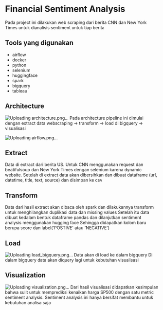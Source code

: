# Financial Sentiment Analysis
Pada project ini dilakukan web scraping dari berita CNN dan New York Times untuk dianalisis sentiment untuk tiap berita

## Tools yang digunakan
- airflow
- docker
- python
- selenium
- huggingface
- spark
- bigquery
- tableau

## Architecture
![Uploading architecture.png…]()
Pada architecture pipeline ini dimulai dengan extract data webscraping -> transform -> load di bigquery -> visualisasi 

![Uploading airflow.png…]()


## Extract
Data di extract dari berita US. Untuk CNN menggunakan request dan beatifulsoup dan New York Times dengan selenium karena dynamic website.
Setelah di extract data akan dibersihkan dan dibuat dataframe (url, datetime, title, text, source) dan disimpan ke csv

## Transform 
Data dari hasil extract akan dibaca oleh spark dan dilakukannya transform untuk menghilangkan duplikasi data dan missing values
Setelah itu data dibuat kedalam bentuk dataframe pandas dan dilanjutkan sentiment analysis menggunakan hugging face
Sehingga didapatkan kolom baru berupa score dan label('POSTIVE' atau 'NEGATIVE')

## Load
![Uploading load_bigquery.png…]()
Data akan di load ke dalam bigquery
Di dalam bigquery data akan diquery lagi untuk kebutuhan visualisasi

## Visualization
![Uploading visualization.png…]()
Dari hasil visualisasi didapatkan kesimpulan bahwa sulit untuk memprediksi kenaikan harga SP500 dengan satu metric sentiment analysis.
Sentiment analysis ini hanya bersifat membantu untuk kebutuhan analisa saja
